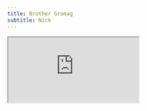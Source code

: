 ```yaml
---
title: Brother Gromag
subtitle: Nick
---
```


<iframe src="https://ddb.ac/characters/27153025/nQkMOz" title="Character Sheet"></iframe>
